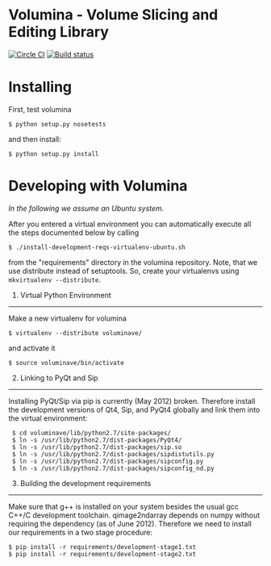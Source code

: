 **Volumina** - Volume Slicing and Editing Library
=============================================

[![Circle CI](https://circleci.com/gh/ilastik/volumina.svg?style=svg)](https://circleci.com/gh/ilastik/volumina)
[![Build status](https://ci.appveyor.com/api/projects/status/2uswd4qecxrpakgn/branch/master?svg=true)](https://ci.appveyor.com/project/k-dominik/volumina-28bl1/branch/master)

Installing
==========
First, test volumina

    $ python setup.py nosetests

and then install:

    $ python setup.py install

Developing with Volumina
========================

*In the following we assume an Ubuntu system.*

After you entered a virtual environment you can automatically execute all the steps documented below by calling

    $ ./install-development-reqs-virtualenv-ubuntu.sh

from the "requirements" directory in the volumina repository. Note, that we use distribute instead of setuptools.
So, create your virtualenvs using `mkvirtualenv --distribute`.

1. Virtual Python Environment
-----------------------------

Make a new virtualenv for volumina

    $ virtualenv --distribute voluminave/

and activate it

    $ source voluminave/bin/activate


2. Linking to PyQt and Sip 
--------------------------

Installing PyQt/Sip via pip is currently (May 2012) broken. Therefore
install the development versions of Qt4, Sip, and PyQt4 globally and
link them into the virtual environment: 

     $ cd voluminave/lib/python2.7/site-packages/ 
     $ ln -s /usr/lib/python2.7/dist-packages/PyQt4/
     $ ln -s /usr/lib/python2.7/dist-packages/sip.so
     $ ln -s /usr/lib/python2.7/dist-packages/sipdistutils.py
     $ ln -s /usr/lib/python2.7/dist-packages/sipconfig.py
     $ ln -s /usr/lib/python2.7/dist-packages/sipconfig_nd.py


3. Building the development requirements
----------------------------------------
Make sure that g++ is installed on your system besides the usual gcc C++/C development toolchain. qimage2ndarray depends on numpy without requiring the dependency (as of June 2012). Therefore we need to install our requirements in a two stage procedure:

    $ pip install -r requirements/development-stage1.txt
    $ pip install -r requirements/development-stage2.txt

